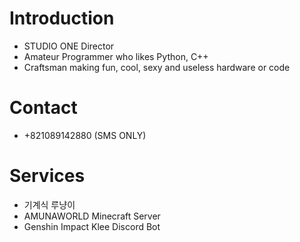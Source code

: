 # Introduction
- STUDIO ONE Director
- Amateur Programmer who likes Python, C++
- Craftsman making fun, cool, sexy and useless hardware or code

# Contact
- +821089142880 (SMS ONLY)

# Services
- 기계식 루냥이
- AMUNAWORLD Minecraft Server
- Genshin Impact Klee Discord Bot
